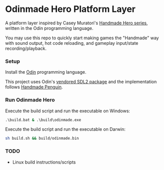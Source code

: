 # Odinmade Hero Platform Layer

A platform layer inspired by Casey Muratori's [Handmade Hero series](https://www.youtube.com/watch?v=Ee3EtYb8d1o), written in the Odin programming language.

You may use this repo to quickly start making games the "Handmade" way with sound output, hot code reloading, and gameplay input/state recording/playback.

### Setup

Install the [Odin](https://odin-lang.org/docs/install/) programming language.

This project uses Odin's [vendored SDL2 package](https://pkg.odin-lang.org/vendor/sdl2/) and the implementation follows [Handmade Penguin](https://davidgow.net/handmadepenguin/default.html).

### Run Odinmade Hero

Execute the build script and run the executable on Windows:
```cmd
.\build.bat & .\build\odinmade.exe
```

Execute the build script and run the executable on Darwin:
```bash
sh build.sh && build/odinmade.bin
```

### TODO
* Linux build instructions/scripts

